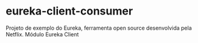 # eureka-client-consumer
Projeto de exemplo do Eureka, ferramenta open source desenvolvida pela Netflix. Módulo Eureka Client
